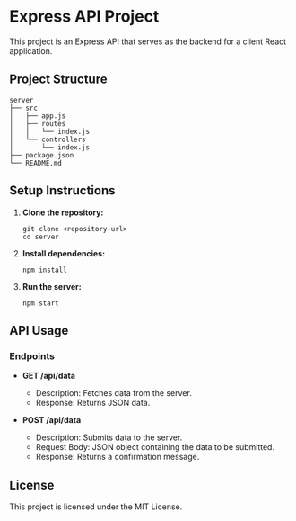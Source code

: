 # Express API Project

This project is an Express API that serves as the backend for a client React application.

## Project Structure

```
server
├── src
│   ├── app.js
│   ├── routes
│   │   └── index.js
│   └── controllers
│       └── index.js
├── package.json
└── README.md
```

## Setup Instructions

1. **Clone the repository:**
   ```
   git clone <repository-url>
   cd server
   ```

2. **Install dependencies:**
   ```
   npm install
   ```

3. **Run the server:**
   ```
   npm start
   ```

## API Usage

### Endpoints

- **GET /api/data**
  - Description: Fetches data from the server.
  - Response: Returns JSON data.

- **POST /api/data**
  - Description: Submits data to the server.
  - Request Body: JSON object containing the data to be submitted.
  - Response: Returns a confirmation message.

## License

This project is licensed under the MIT License.